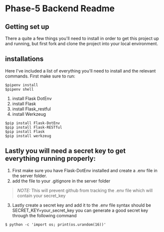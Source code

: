 # Phase-5 Backend Readme
## Getting set up
There a quite a few things you'll need to install in order to get this project up and running, but first fork and clone the project into your local environment. 

## installations
Here I've included a list of everything you'll need to install and the relevant commands. First make sure to run:
```console
$pipenv install
$pipenv shell
```
1. install Flask DotEnv
2. install Flask
3. install Flask_restful
4. install Werkzeug
```console
$pip install Flask-DotEnv
$pip install Flask-RESTful
$pip install Flask
$pip install werkzeug
```
## Lastly you will need a secret key to get everything running properly:
1. First make sure you have Flask-DotEnv installed and create a .env file in the server folder.
2. add the file to your .gitignore in the server folder
> _NOTE:_  This will prevent github from tracking the .env file which will contain your secret_key
3. Lastly create a secret key and add it to the .env file syntax should be SECRET_KEY=your_secret_key you can generate a good secret key through the following command
```console
$ python -c 'import os; print(os.urandom(16))'
```
